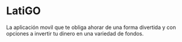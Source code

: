 LatiGO
=======

La aplicación movil que te obliga ahorar de una forma divertida y con opciones a invertir tu dinero en una variedad de fondos.


